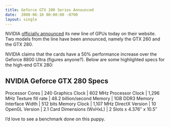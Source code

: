 ```yaml
---
title: Geforce GTX 200 Series Announced
date:  2008-06-16 00:00:00 -0700
layout: single
---
```


NVIDIA [officially announced](https://web.archive.org/web/20090207202531/http://www.nvidia.com/object/io_1213610051114.html) its new line of GPUs today on their website. Two models from the line have been announced, namely the GTX 260 and the GTX 280.

NVIDIA claims that the cards have a 50% performance increase over the Geforce 8800 Ultra (figures anyone?). Below are some highlighted specs for the high-end GTX 280:

## NVIDIA Geforce GTX 280 Specs

Processor Cores | 240
Graphics Clock | 602 MHz
Processor Clock | 1,296 MHz
Texture fill rate | 48.2 billion/second
Memory | 1GB DDR3
Memory Interface Width | 512 bits
Memory Clock | 1,107 MHz
DirectX Version | 10
OpenGL Version | 2.1
Card Dimensions (WxHxL) | 2 Slots x 4.376″ x 10.5″

I’d love to see a benchmark done on this puppy.
